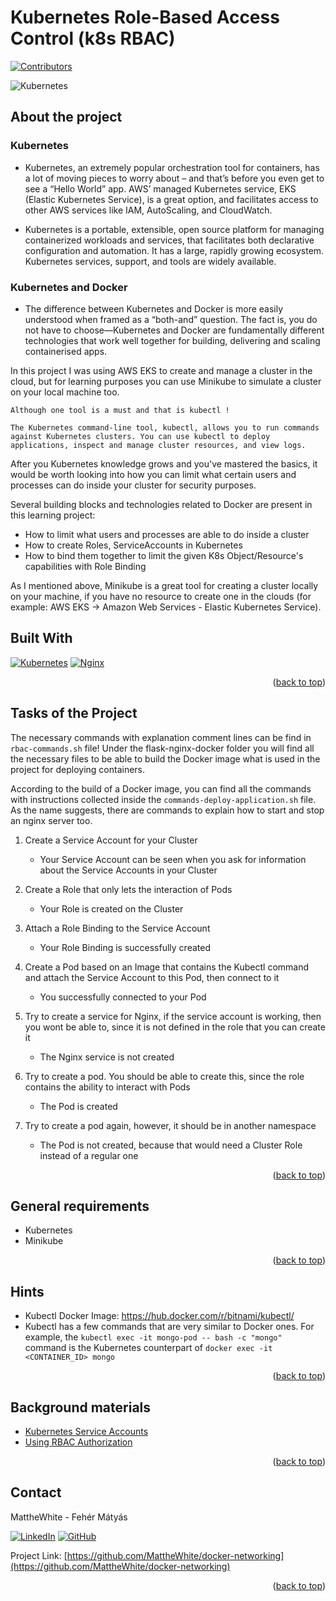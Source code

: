 <a name="readme-top"></a>

# Kubernetes Role-Based Access Control (k8s RBAC)

[![Contributors][contributors-shield]][contributors-url]

![Kubernetes](https://i0.wp.com/softwareengineeringdaily.com/wp-content/uploads/2019/01/Kubernetes_New.png?resize=730%2C389&ssl=1)


## About the project

### Kubernetes
- Kubernetes, an extremely popular orchestration tool for containers, has a lot of moving pieces to worry about – and that’s before you even get to see a “Hello World” app. AWS’ managed Kubernetes service, EKS (Elastic Kubernetes Service), is a great option, and facilitates access to other AWS services like IAM, AutoScaling, and CloudWatch.

- Kubernetes is a portable, extensible, open source platform for managing containerized workloads and services, that facilitates both declarative configuration and automation. It has a large, rapidly growing ecosystem. Kubernetes services, support, and tools are widely available.


### Kubernetes and Docker
- The difference between Kubernetes and Docker is more easily understood when framed as a “both-and” question. The fact is, you do not have to choose—Kubernetes and Docker are fundamentally different technologies that work well together for building, delivering and scaling containerised apps.


In this project I was using AWS EKS to create and manage a cluster in the cloud, but for learning purposes you can use Minikube to simulate a cluster on your local machine too.

`Although one tool is a must and that is kubectl !`

`The Kubernetes command-line tool, kubectl, allows you to run commands against Kubernetes clusters. You can use kubectl to deploy applications, inspect and manage cluster resources, and view logs.`

After you Kubernetes knowledge grows and you've mastered the basics, it would be worth looking into how you can limit what certain users and processes can do inside your cluster for security purposes.

Several building blocks and technologies related to Docker are present in this learning project:
* How to limit what users and processes are able to do inside a cluster
* How to create Roles, ServiceAccounts in Kubernetes
* How to bind them together to limit the given K8s Object/Resource's capabilities with Role Binding

As I mentioned above, Minikube is a great tool for creating a cluster locally on your machine, if you have no resource to create one in the clouds (for example: AWS EKS -> Amazon Web Services - Elastic Kubernetes Service).


## Built With

[![Kubernetes][kubernetes-shield]][kubernetes-url]
[![Nginx][nginx-shield]][nginx-url]


<p align="right">(<a href="#readme-top">back to top</a>)</p>


## Tasks of the Project
The necessary commands with explanation comment lines can be find in `rbac-commands.sh` file!
Under the flask-nginx-docker folder you will find all the necessary files to be able to build the Docker image what is used in the project for deploying containers.

According to the build of a Docker image, you can find all the commands with instructions collected inside the `commands-deploy-application.sh` file. As the name suggests, there are commands to explain how to start and stop an nginx server too.

1. Create a Service Account for your Cluster
    - Your Service Account can be seen when you ask for information about the Service Accounts in your Cluster

2. Create a Role that only lets the interaction of Pods
    - Your Role is created on the Cluster

3. Attach a Role Binding to the Service Account
    - Your Role Binding is successfully created

4. Create a Pod based on an Image that contains the Kubectl command and attach the Service Account to this Pod, then connect to it
    - You successfully connected to your Pod

5. Try to create a service for Nginx, if the service account is working, then you wont be able to, since it is not defined in the role that you can create it
    - The Nginx service is not created

6. Try to create a pod. You should be able to create this, since the role contains the ability to interact with Pods
    - The Pod is created

7. Try to create a pod again, however, it should be in another namespace
    - The Pod is not created, because that would need a Cluster Role instead of a regular one

<p align="right">(<a href="#readme-top">back to top</a>)</p>


## General requirements

* Kubernetes
* Minikube

<p align="right">(<a href="#readme-top">back to top</a>)</p>


## Hints

- Kubectl Docker Image: https://hub.docker.com/r/bitnami/kubectl/
- Kubectl has a few commands that are very similar to Docker ones. For example, the ```kubectl exec -it mongo-pod -- bash -c "mongo"``` command is the Kubernetes counterpart of ```docker exec -it <CONTAINER_ID> mongo```

<p align="right">(<a href="#readme-top">back to top</a>)</p>


## Background materials

- <i class="far fa-exclamation"></i> [Kubernetes Service Accounts](https://kubernetes.io/docs/tasks/configure-pod-container/configure-service-account/)
- <i class="far fa-exclamation"></i> [Using RBAC Authorization](https://kubernetes.io/docs/reference/access-authn-authz/rbac/)

<p align="right">(<a href="#readme-top">back to top</a>)</p>


## Contact

MattheWhite - Fehér Mátyás

[![LinkedIn][linkedin-shield]][linkedin-url]
[![GitHub][github-shield]][github-url]

Project Link: [https://github.com/MattheWhite/docker-networking](https://github.com/MattheWhite/docker-networking)

<p align="right">(<a href="#readme-top">back to top</a>)</p>


[contributors-shield]: https://img.shields.io/github/contributors/MattheWhite/k8s-rbac.svg?style=for-the-badge
[contributors-url]: https://github.com/MattheWhite/k8s-rbac
[kubernetes-shield]: https://img.shields.io/badge/kubernetes-%23326ce5.svg?style=for-the-badge&logo=kubernetes&logoColor=white
[kubernetes-url]: https://kubernetes.io/docs/home/
[nginx-shield]: https://img.shields.io/badge/nginx-%23009639.svg?style=for-the-badge&logo=nginx&logoColor=white
[nginx-url]: https://www.nginx.com/
[linkedin-shield]: https://img.shields.io/badge/-LinkedIn-black.svg?style=for-the-badge&logo=linkedin&colorB=349
[linkedin-url]: https://www.linkedin.com/in/matyas-feher/
[github-shield]: https://img.shields.io/badge/-GitHub-black.svg?style=for-the-badge&logo=github&colorB=947
[github-url]: https://github.com/MattheWhite
